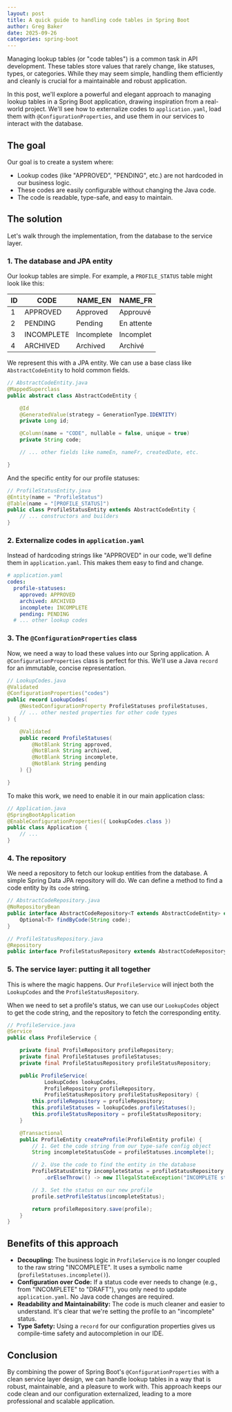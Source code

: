 ```yaml
---
layout: post
title: A quick guide to handling code tables in Spring Boot
author: Greg Baker
date: 2025-09-26
categories: spring-boot
---
```


Managing lookup tables (or "code tables") is a common task in API development.
These tables store values that rarely change, like statuses, types, or
categories. While they may seem simple, handling them efficiently and cleanly is
crucial for a maintainable and robust application.

In this post, we'll explore a powerful and elegant approach to managing lookup
tables in a Spring Boot application, drawing inspiration from a real-world
project. We'll see how to externalize codes to `application.yaml`, load them
with `@ConfigurationProperties`, and use them in our services to interact with
the database.

## The goal

Our goal is to create a system where:

- Lookup codes (like "APPROVED", "PENDING", etc.) are not hardcoded in our business logic.
- These codes are easily configurable without changing the Java code.
- The code is readable, type-safe, and easy to maintain.

## The solution

Let's walk through the implementation, from the database to the service layer.

### 1. The database and JPA entity

Our lookup tables are simple. For example, a `PROFILE_STATUS` table might look like this:

| ID  | CODE       | NAME_EN    | NAME_FR    |
| --- | ---------- | ---------- | ---------- |
| 1   | APPROVED   | Approved   | Approuvé   |
| 2   | PENDING    | Pending    | En attente |
| 3   | INCOMPLETE | Incomplete | Incomplet  |
| 4   | ARCHIVED   | Archived   | Archivé    |

We represent this with a JPA entity. We can use a base class like
`AbstractCodeEntity` to hold common fields.

``` java
// AbstractCodeEntity.java
@MappedSuperclass
public abstract class AbstractCodeEntity {

    @Id
    @GeneratedValue(strategy = GenerationType.IDENTITY)
    private Long id;

    @Column(name = "CODE", nullable = false, unique = true)
    private String code;

    // ... other fields like nameEn, nameFr, createdDate, etc.

}
```

And the specific entity for our profile statuses:

``` java
// ProfileStatusEntity.java
@Entity(name = "ProfileStatus")
@Table(name = "[PROFILE_STATUS]")
public class ProfileStatusEntity extends AbstractCodeEntity {
    // ... constructors and builders
}
```

### 2. Externalize codes in `application.yaml`

Instead of hardcoding strings like "APPROVED" in our code, we'll define them in
`application.yaml`. This makes them easy to find and change.

```yaml
# application.yaml
codes:
  profile-statuses:
    approved: APPROVED
    archived: ARCHIVED
    incomplete: INCOMPLETE
    pending: PENDING
  # ... other lookup codes
```

### 3. The `@ConfigurationProperties` class

Now, we need a way to load these values into our Spring application. A
`@ConfigurationProperties` class is perfect for this. We'll use a Java `record`
for an immutable, concise representation.

```java
// LookupCodes.java
@Validated
@ConfigurationProperties("codes")
public record LookupCodes(
    @NestedConfigurationProperty ProfileStatuses profileStatuses,
    // ... other nested properties for other code types
) {

    @Validated
    public record ProfileStatuses(
        @NotBlank String approved,
        @NotBlank String archived,
        @NotBlank String incomplete,
        @NotBlank String pending
    ) {}

}
```

To make this work, we need to enable it in our main application class:

```java
// Application.java
@SpringBootApplication
@EnableConfigurationProperties({ LookupCodes.class })
public class Application {
    // ...
}
```

### 4. The repository

We need a repository to fetch our lookup entities from the database. A simple
Spring Data JPA repository will do. We can define a method to find a code entity
by its `code` string.

```java
// AbstractCodeRepository.java
@NoRepositoryBean
public interface AbstractCodeRepository<T extends AbstractCodeEntity> extends JpaRepository<T, Long> {
    Optional<T> findByCode(String code);
}

// ProfileStatusRepository.java
@Repository
public interface ProfileStatusRepository extends AbstractCodeRepository<ProfileStatusEntity> {}
```

### 5. The service layer: putting it all together

This is where the magic happens. Our `ProfileService` will inject both the
`LookupCodes` and the `ProfileStatusRepository`.

When we need to set a profile's status, we can use our `LookupCodes` object to
get the code string, and the repository to fetch the corresponding entity.

```java
// ProfileService.java
@Service
public class ProfileService {

    private final ProfileRepository profileRepository;
    private final ProfileStatuses profileStatuses;
    private final ProfileStatusRepository profileStatusRepository;

    public ProfileService(
            LookupCodes lookupCodes,
            ProfileRepository profileRepository,
            ProfileStatusRepository profileStatusRepository) {
        this.profileRepository = profileRepository;
        this.profileStatuses = lookupCodes.profileStatuses();
        this.profileStatusRepository = profileStatusRepository;
    }

    @Transactional
    public ProfileEntity createProfile(ProfileEntity profile) {
        // 1. Get the code string from our type-safe config object
        String incompleteStatusCode = profileStatuses.incomplete();

        // 2. Use the code to find the entity in the database
        ProfileStatusEntity incompleteStatus = profileStatusRepository.findByCode(incompleteStatusCode)
            .orElseThrow(() -> new IllegalStateException("INCOMPLETE status not found"));

        // 3. Set the status on our new profile
        profile.setProfileStatus(incompleteStatus);

        return profileRepository.save(profile);
    }
}
```

## Benefits of this approach

- **Decoupling:**
  The business logic in `ProfileService` is no longer coupled to the raw string
  "INCOMPLETE". It uses a symbolic name (`profileStatuses.incomplete()`).
- **Configuration over Code:**
  If a status code ever needs to change (e.g., from "INCOMPLETE" to "DRAFT"),
  you only need to update `application.yaml`. No Java code changes are required.
- **Readability and Maintainability:**
  The code is much cleaner and easier to understand. It's clear that we're
  setting the profile to an "incomplete" status.
- **Type Safety:**
  Using a `record` for our configuration properties gives us compile-time safety
  and autocompletion in our IDE.

## Conclusion

By combining the power of Spring Boot's `@ConfigurationProperties` with a clean
service layer design, we can handle lookup tables in a way that is robust,
maintainable, and a pleasure to work with. This approach keeps our code clean
and our configuration externalized, leading to a more professional and scalable
application.
